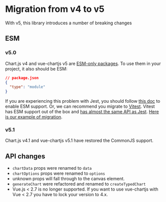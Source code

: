 # Migration from v4 to v5

With v5, this library introduces a number of breaking changes

## ESM

### v5.0

Chart.js v4 and vue-chartjs v5 are [ESM-only packages](https://nodejs.org/api/esm.html). To use them in your project, it also should be ESM:

```json
// package.json
{
  "type": "module"
}
```

If you are experiencing this problem with Jest, you should follow [this doc](https://jestjs.io/docs/ecmascript-modules) to enable ESM support. Or, we can recommend you migrate to [Vitest](https://vitest.dev/). Vitest has ESM support out of the box and [has almost the same API as Jest](https://vitest.dev/guide/migration.html#migrating-from-jest). [Here is our example of migration](https://github.com/reactchartjs/react-chartjs-2/commit/7f3ec96101d21e43cae8cbfe5e09a46a17cff1ef).


### v5.1

Chart.js v4.1 and vue-chartjs v5.1 have restored the CommonJS support.

## API changes

- `chartData` props were renamed to `data`
- `chartOptions` props were renamed to `options`
- unknown props will fall through to the canvas element.
- `generateChart` were refactored and renamed to `createTypedChart`
- Vue.js < 2.7 is no longer supported. If you want to use vue-chartjs with Vue < 2.7 you have to lock your version to 4.x.
